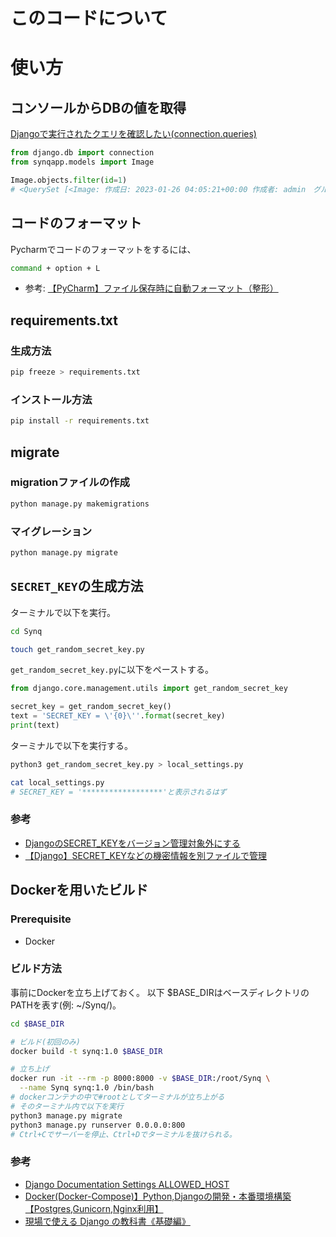 # このコードについて

# 使い方

## コンソールからDBの値を取得
[Djangoで実行されたクエリを確認したい(connection.queries)](https://www.denzow.me/entry/2018/06/13/234953)

```python
from django.db import connection
from synqapp.models import Image

Image.objects.filter(id=1)
# <QuerySet [<Image: 作成日: 2023-01-26 04:05:21+00:00 作成者: admin　グループID: 1>]>
```

## コードのフォーマット
Pycharmでコードのフォーマットをするには、
```bash
command + option + L
```
- 参考: 
[【PyCharm】ファイル保存時に自動フォーマット（整形）](https://sleepless-se.net/2021/12/04/pycharm-auto-format/)

## requirements.txt
### 生成方法
```bash
pip freeze > requirements.txt
```

### インストール方法
```bash
pip install -r requirements.txt
```


## migrate
### migrationファイルの作成
```bash
python manage.py makemigrations
```

### マイグレーション
```bash
python manage.py migrate
```


## `SECRET_KEY`の生成方法

ターミナルで以下を実行。
```bash
cd Synq

touch get_random_secret_key.py 
```

`get_random_secret_key.py`に以下をペーストする。

```python
from django.core.management.utils import get_random_secret_key

secret_key = get_random_secret_key()
text = 'SECRET_KEY = \'{0}\''.format(secret_key)
print(text)
```

ターミナルで以下を実行する。

```bash
python3 get_random_secret_key.py > local_settings.py

cat local_settings.py
# SECRET_KEY = '******************'と表示されるはず
```

### 参考
- [DjangoのSECRET_KEYをバージョン管理対象外にする](https://qiita.com/haessal/items/abaef7ee4fdbd3b218f5)
- [【Django】SECRET_KEYなどの機密情報を別ファイルで管理](https://chigusa-web.com/blog/django-secret/)



## Dockerを用いたビルド
### Prerequisite
- Docker

### ビルド方法
事前にDockerを立ち上げておく。
以下 $BASE_DIRはベースディレクトリのPATHを表す(例: ~/Synq/)。
```bash
cd $BASE_DIR

# ビルド(初回のみ)
docker build -t synq:1.0 $BASE_DIR

# 立ち上げ
docker run -it --rm -p 8000:8000 -v $BASE_DIR:/root/Synq \
  --name Synq synq:1.0 /bin/bash
# dockerコンテナの中で#rootとしてターミナルが立ち上がる
# そのターミナル内で以下を実行
python3 manage.py migrate
python3 manage.py runserver 0.0.0.0:800
# Ctrl+Cでサーバーを停止、Ctrl+Dでターミナルを抜けられる。
```

### 参考
- [Django Documentation Settings ALLOWED_HOST](https://docs.djangoproject.com/en/2.2/ref/settings/#allowed-hosts)
- [Docker(Docker-Compose)】Python,Djangoの開発・本番環境構築【Postgres,Gunicorn,Nginx利用】](https://tomato-develop.com/docker-dockercompose-python-django-postgresql-gunicorn-nginx-how-to-build-development-and-production-environment/)
- [現場で使える Django の教科書《基礎編》](https://amzn.asia/d/g1zXfkl)
